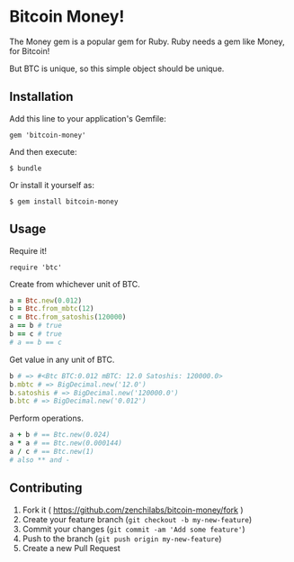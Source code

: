 # Bitcoin Money!

The Money gem is a popular gem for Ruby. 
Ruby needs a gem like Money, for Bitcoin!

But BTC is unique, so this simple object should be unique.

## Installation

Add this line to your application's Gemfile:

    gem 'bitcoin-money'

And then execute:

    $ bundle

Or install it yourself as:

    $ gem install bitcoin-money

## Usage

Require it! 

`require 'btc'`

Create from whichever unit of BTC.
~~~ruby
a = Btc.new(0.012) 
b = Btc.from_mbtc(12)
c = Btc.from_satoshis(120000)
a == b # true
b == c # true
# a == b == c
~~~

Get value in any unit of BTC.
~~~ruby
b # => #<Btc BTC:0.012 mBTC: 12.0 Satoshis: 120000.0>
b.mbtc # => BigDecimal.new('12.0')
b.satoshis # => BigDecimal.new('120000.0')
b.btc # => BigDecimal.new('0.012')
~~~

Perform operations.
~~~ruby
a + b # == Btc.new(0.024)
a * a # == Btc.new(0.000144)
a / c # == Btc.new(1)
# also ** and -
~~~

## Contributing

1. Fork it ( https://github.com/zenchilabs/bitcoin-money/fork )
2. Create your feature branch (`git checkout -b my-new-feature`)
3. Commit your changes (`git commit -am 'Add some feature'`)
4. Push to the branch (`git push origin my-new-feature`)
5. Create a new Pull Request

